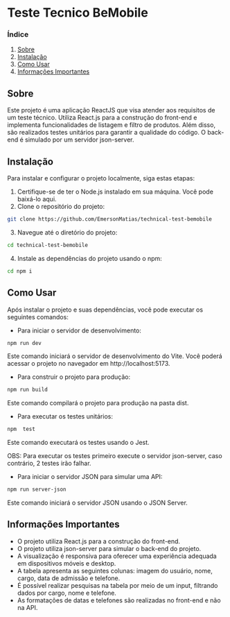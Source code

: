 # Teste Tecnico BeMobile

### Índice

1. [Sobre](#sobre)
2. [Instalação](#instalação)
3. [Como Usar](#como-usar)
4. [Informações Importantes](#informaçoes-importantes)

## Sobre

Este projeto é uma aplicação ReactJS que visa atender aos requisitos de um teste técnico. Utiliza React.js para a construção do front-end e implementa funcionalidades de listagem e filtro de produtos. Além disso, são realizados testes unitários para garantir a qualidade do código. O back-end é simulado por um servidor json-server.

## Instalação
Para instalar e configurar o projeto localmente, siga estas etapas:
1. Certifique-se de ter o Node.js instalado em sua máquina. Você pode baixá-lo aqui.
2. Clone o repositório do projeto:
```bash
git clone https://github.com/EmersonMatias/technical-test-bemobile
```
3. Navegue até o diretório do projeto:
```bash
cd technical-test-bemobile
```
4. Instale as dependências do projeto usando o npm:
```bash
cd npm i
```
## Como Usar
Após instalar o projeto e suas dependências, você pode executar os seguintes comandos:

* Para iniciar o servidor de desenvolvimento:
```bash
npm run dev
```
Este comando iniciará o servidor de desenvolvimento do Vite. Você poderá acessar o projeto no navegador em http://localhost:5173.

* Para construir o projeto para produção:
```bash
npm run build
```
Este comando compilará o projeto para produção na pasta dist.

* Para executar os testes unitários:
```bash
npm  test
```
Este comando executará os testes usando o Jest.

OBS: Para executar os testes primeiro execute o servidor json-server, caso contrário, 2 testes irão falhar.

* Para iniciar o servidor JSON para simular uma API:
```bash
npm run server-json
```
Este comando iniciará o servidor JSON usando o JSON Server.

## Informações Importantes
* O projeto utiliza React.js para a construção do front-end.
* O projeto utiliza json-server para simular o back-end do projeto.
* A visualização é responsiva para oferecer uma experiência adequada em dispositivos móveis e desktop.
* A tabela apresenta as seguintes colunas: imagem do usuário, nome, cargo, data de admissão e telefone.
* É possível realizar pesquisas na tabela por meio de um input, filtrando dados por cargo, nome e telefone.
* As formatações de datas e telefones são realizadas no front-end e não na API.

